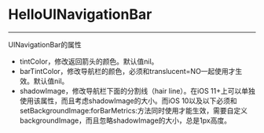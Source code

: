 # HelloUINavigationBar
---

UINavigationBar的属性

* tintColor，修改返回箭头的颜色。默认值nil。
* barTintColor，修改导航栏的颜色，必须和translucent=NO一起使用才生效。默认值nil。
* shadowImage，修改导航栏下面的分割线（hair line）。在iOS 11+上可以单独使用该属性，而且考虑shadowImage的大小。而iOS 10以及以下必须和setBackgroundImage:forBarMetrics:方法同时使用才能生效，需要自定义backgroundImage，而且忽略shadowImage的大小，总是1px高度。

